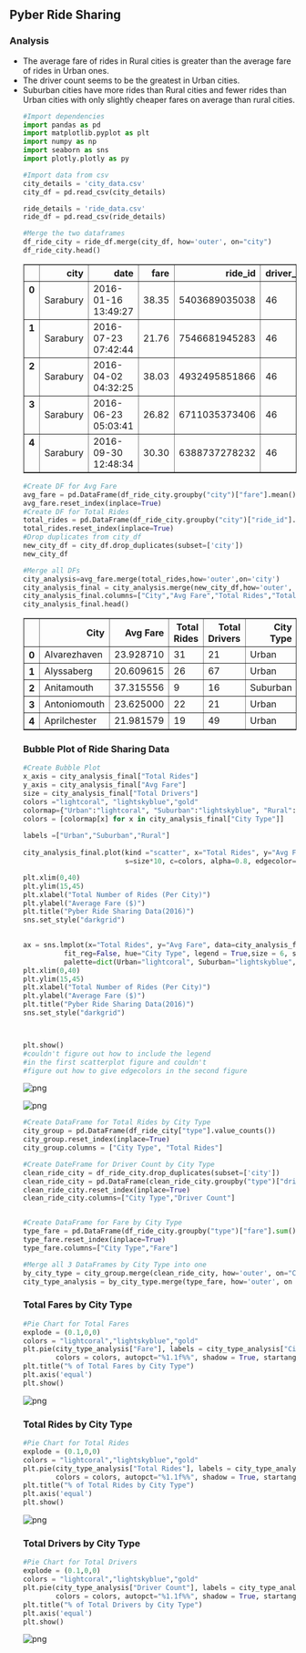 
## Pyber Ride Sharing

### Analysis
<ul> 
<li> The average fare of rides in Rural cities is greater than the average fare of rides in Urban ones. </li>
<li> The driver count seems to be the greatest in Urban cities. </li>
<li> Suburban cities have more rides than Rural cities and fewer rides than Urban cities with only slightly cheaper fares on average than rural cities.  </li>



```python
#Import dependencies
import pandas as pd
import matplotlib.pyplot as plt
import numpy as np
import seaborn as sns
import plotly.plotly as py

```


```python
#Import data from csv 
city_details = 'city_data.csv'
city_df = pd.read_csv(city_details)

ride_details = 'ride_data.csv'
ride_df = pd.read_csv(ride_details)

#Merge the two dataframes
df_ride_city = ride_df.merge(city_df, how='outer', on="city")
df_ride_city.head()


```




<div>
<style>
    .dataframe thead tr:only-child th {
        text-align: right;
    }

    .dataframe thead th {
        text-align: left;
    }

    .dataframe tbody tr th {
        vertical-align: top;
    }
</style>
<table border="1" class="dataframe">
  <thead>
    <tr style="text-align: right;">
      <th></th>
      <th>city</th>
      <th>date</th>
      <th>fare</th>
      <th>ride_id</th>
      <th>driver_count</th>
      <th>type</th>
    </tr>
  </thead>
  <tbody>
    <tr>
      <th>0</th>
      <td>Sarabury</td>
      <td>2016-01-16 13:49:27</td>
      <td>38.35</td>
      <td>5403689035038</td>
      <td>46</td>
      <td>Urban</td>
    </tr>
    <tr>
      <th>1</th>
      <td>Sarabury</td>
      <td>2016-07-23 07:42:44</td>
      <td>21.76</td>
      <td>7546681945283</td>
      <td>46</td>
      <td>Urban</td>
    </tr>
    <tr>
      <th>2</th>
      <td>Sarabury</td>
      <td>2016-04-02 04:32:25</td>
      <td>38.03</td>
      <td>4932495851866</td>
      <td>46</td>
      <td>Urban</td>
    </tr>
    <tr>
      <th>3</th>
      <td>Sarabury</td>
      <td>2016-06-23 05:03:41</td>
      <td>26.82</td>
      <td>6711035373406</td>
      <td>46</td>
      <td>Urban</td>
    </tr>
    <tr>
      <th>4</th>
      <td>Sarabury</td>
      <td>2016-09-30 12:48:34</td>
      <td>30.30</td>
      <td>6388737278232</td>
      <td>46</td>
      <td>Urban</td>
    </tr>
  </tbody>
</table>
</div>




```python
#Create DF for Avg Fare
avg_fare = pd.DataFrame(df_ride_city.groupby("city")["fare"].mean())
avg_fare.reset_index(inplace=True)
#Create DF for Total Rides
total_rides = pd.DataFrame(df_ride_city.groupby("city")["ride_id"].count())
total_rides.reset_index(inplace=True)
#Drop duplicates from city_df
new_city_df = city_df.drop_duplicates(subset=['city'])
new_city_df

#Merge all DFs 
city_analysis=avg_fare.merge(total_rides,how='outer',on='city')
city_analysis_final = city_analysis.merge(new_city_df,how='outer', on='city')
city_analysis_final.columns=["City","Avg Fare","Total Rides","Total Drivers","City Type"]
city_analysis_final.head()
```




<div>
<style>
    .dataframe thead tr:only-child th {
        text-align: right;
    }

    .dataframe thead th {
        text-align: left;
    }

    .dataframe tbody tr th {
        vertical-align: top;
    }
</style>
<table border="1" class="dataframe">
  <thead>
    <tr style="text-align: right;">
      <th></th>
      <th>City</th>
      <th>Avg Fare</th>
      <th>Total Rides</th>
      <th>Total Drivers</th>
      <th>City Type</th>
    </tr>
  </thead>
  <tbody>
    <tr>
      <th>0</th>
      <td>Alvarezhaven</td>
      <td>23.928710</td>
      <td>31</td>
      <td>21</td>
      <td>Urban</td>
    </tr>
    <tr>
      <th>1</th>
      <td>Alyssaberg</td>
      <td>20.609615</td>
      <td>26</td>
      <td>67</td>
      <td>Urban</td>
    </tr>
    <tr>
      <th>2</th>
      <td>Anitamouth</td>
      <td>37.315556</td>
      <td>9</td>
      <td>16</td>
      <td>Suburban</td>
    </tr>
    <tr>
      <th>3</th>
      <td>Antoniomouth</td>
      <td>23.625000</td>
      <td>22</td>
      <td>21</td>
      <td>Urban</td>
    </tr>
    <tr>
      <th>4</th>
      <td>Aprilchester</td>
      <td>21.981579</td>
      <td>19</td>
      <td>49</td>
      <td>Urban</td>
    </tr>
  </tbody>
</table>
</div>



### Bubble Plot of Ride Sharing Data


```python
#Create Bubble Plot 
x_axis = city_analysis_final["Total Rides"]
y_axis = city_analysis_final["Avg Fare"]
size = city_analysis_final["Total Drivers"]
colors ="lightcoral", "lightskyblue","gold"
colormap={"Urban":"lightcoral", "Suburban":"lightskyblue", "Rural":"gold"}
colors = [colormap[x] for x in city_analysis_final["City Type"]]
 
labels =["Urban","Suburban","Rural"]
    
city_analysis_final.plot(kind ="scatter", x="Total Rides", y="Avg Fare", 
                         s=size*10, c=colors, alpha=0.8, edgecolor="black")

plt.xlim(0,40)
plt.ylim(15,45)
plt.xlabel("Total Number of Rides (Per City)")
plt.ylabel("Average Fare ($)")
plt.title("Pyber Ride Sharing Data(2016)")
sns.set_style("darkgrid")

 
ax = sns.lmplot(x="Total Rides", y="Avg Fare", data=city_analysis_final,
          fit_reg=False, hue="City Type", legend = True,size = 6, scatter_kws={"s":(size*8)},
          palette=dict(Urban="lightcoral", Suburban="lightskyblue", Rural="gold"))
plt.xlim(0,40)
plt.ylim(15,45)
plt.xlabel("Total Number of Rides (Per City)")
plt.ylabel("Average Fare ($)")
plt.title("Pyber Ride Sharing Data(2016)")
sns.set_style("darkgrid")



plt.show()
#couldn't figure out how to include the legend 
#in the first scatterplot figure and couldn't 
#figure out how to give edgecolors in the second figure
```


![png](output_6_0.png)



![png](output_6_1.png)



```python
#Create DataFrame for Total Rides by City Type
city_group = pd.DataFrame(df_ride_city["type"].value_counts())
city_group.reset_index(inplace=True)
city_group.columns = ["City Type", "Total Rides"]


```


```python
#Create DateFrame for Driver Count by City Type
clean_ride_city = df_ride_city.drop_duplicates(subset=['city'])
clean_ride_city = pd.DataFrame(clean_ride_city.groupby("type")["driver_count"].sum())
clean_ride_city.reset_index(inplace=True)
clean_ride_city.columns=["City Type","Driver Count"]



```


```python
#Create DataFrame for Fare by City Type
type_fare = pd.DataFrame(df_ride_city.groupby("type")["fare"].sum())
type_fare.reset_index(inplace=True)
type_fare.columns=["City Type","Fare"]

```


```python
#Merge all 3 DataFrames by City Type into one 
by_city_type = city_group.merge(clean_ride_city, how='outer', on="City Type")
city_type_analysis = by_city_type.merge(type_fare, how='outer', on = "City Type")

```

### Total Fares by City Type


```python
#Pie Chart for Total Fares 
explode = (0.1,0,0)
colors = "lightcoral","lightskyblue","gold"
plt.pie(city_type_analysis["Fare"], labels = city_type_analysis["City Type"], explode=explode, 
        colors = colors, autopct="%1.1f%%", shadow = True, startangle = 180)
plt.title("% of Total Fares by City Type")
plt.axis('equal')
plt.show()
```


![png](output_12_0.png)


### Total Rides by City Type 


```python
#Pie Chart for Total Rides
explode = (0.1,0,0)
colors = "lightcoral","lightskyblue","gold"
plt.pie(city_type_analysis["Total Rides"], labels = city_type_analysis["City Type"], explode=explode, 
        colors = colors, autopct="%1.1f%%", shadow = True, startangle = 180)
plt.title("% of Total Rides by City Type")
plt.axis('equal')
plt.show()
```


![png](output_14_0.png)


### Total Drivers by City Type


```python
#Pie Chart for Total Drivers 
explode = (0.1,0,0)
colors = "lightcoral","lightskyblue","gold"
plt.pie(city_type_analysis["Driver Count"], labels = city_type_analysis["City Type"], explode=explode, 
        colors = colors, autopct="%1.1f%%", shadow = True, startangle = 180)
plt.title("% of Total Drivers by City Type")
plt.axis('equal')
plt.show()

```


![png](output_16_0.png)

